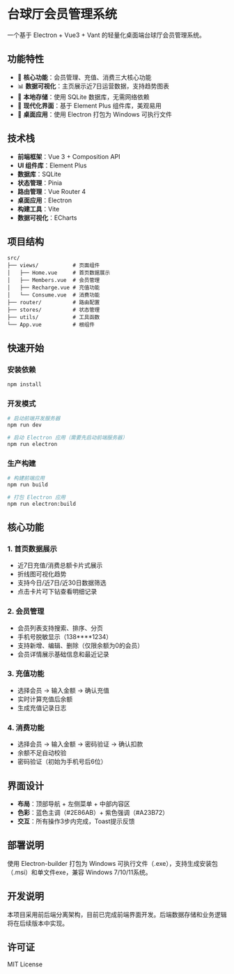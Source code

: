 # 台球厅会员管理系统

一个基于 Electron + Vue3 + Vant 的轻量化桌面端台球厅会员管理系统。

## 功能特性

- 🎯 **核心功能**：会员管理、充值、消费三大核心功能
- 📊 **数据可视化**：主页展示近7日运营数据，支持趋势图表
- 💾 **本地存储**：使用 SQLite 数据库，无需网络依赖
- 🎨 **现代化界面**：基于 Element Plus 组件库，美观易用
- 🚀 **桌面应用**：使用 Electron 打包为 Windows 可执行文件

## 技术栈

- **前端框架**：Vue 3 + Composition API
- **UI 组件库**：Element Plus
- **数据库**：SQLite
- **状态管理**：Pinia
- **路由管理**：Vue Router 4
- **桌面应用**：Electron
- **构建工具**：Vite
- **数据可视化**：ECharts

## 项目结构

```
src/
├── views/           # 页面组件
│   ├── Home.vue     # 首页数据展示
│   ├── Members.vue  # 会员管理
│   ├── Recharge.vue # 充值功能
│   └── Consume.vue  # 消费功能
├── router/          # 路由配置
├── stores/          # 状态管理
├── utils/           # 工具函数
└── App.vue          # 根组件
```

## 快速开始

### 安装依赖

```bash
npm install
```

### 开发模式

```bash
# 启动前端开发服务器
npm run dev

# 启动 Electron 应用（需要先启动前端服务器）
npm run electron
```

### 生产构建

```bash
# 构建前端应用
npm run build

# 打包 Electron 应用
npm run electron:build
```

## 核心功能

### 1. 首页数据展示
- 近7日充值/消费总额卡片式展示
- 折线图可视化趋势
- 支持今日/近7日/近30日数据筛选
- 点击卡片可下钻查看明细记录

### 2. 会员管理
- 会员列表支持搜索、排序、分页
- 手机号脱敏显示（138****1234）
- 支持新增、编辑、删除（仅限余额为0的会员）
- 会员详情展示基础信息和最近记录

### 3. 充值功能
- 选择会员 → 输入金额 → 确认充值
- 实时计算充值后余额
- 生成充值记录日志

### 4. 消费功能
- 选择会员 → 输入金额 → 密码验证 → 确认扣款
- 余额不足自动校验
- 密码验证（初始为手机号后6位）

## 界面设计

- **布局**：顶部导航 + 左侧菜单 + 中部内容区
- **色彩**：蓝色主调（#2E86AB）+ 紫色强调（#A23B72）
- **交互**：所有操作3步内完成，Toast提示反馈

## 部署说明

使用 Electron-builder 打包为 Windows 可执行文件（.exe），支持生成安装包（.msi）和单文件exe，兼容 Windows 7/10/11系统。

## 开发说明

本项目采用前后端分离架构，目前已完成前端界面开发。后端数据存储和业务逻辑将在后续版本中实现。

## 许可证

MIT License